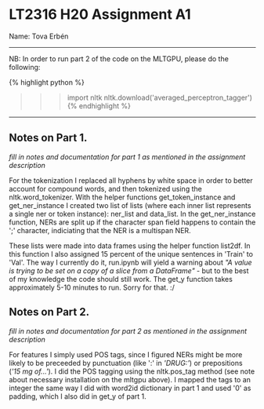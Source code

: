 # LT2316 H20 Assignment A1

Name: Tova Erbén

*****************************************************************************
NB: In order to run part 2 of the code on the MLTGPU, please do the following:

{% highlight python %}
>>> import nltk
>>> nltk.download('averaged_perceptron_tagger')
{% endhighlight %}
*****************************************************************************


## Notes on Part 1.

*fill in notes and documentation for part 1 as mentioned in the assignment description*

For the tokenization I replaced all hyphens by white space in order to better account for compound words, and then tokenized using the nltk.word_tokenizer. With the helper functions get_token_instance and get_ner_instance I created two list of lists (where each inner list represents a single ner or token instance): ner_list and data_list. In the get_ner_instance function, NERs are split up if the character span field happens to contain the ';' character, indiciating that the NER is a multispan NER. 

These lists were made into data frames using the helper function list2df. In this function I also assigned 15 percent of the unique sentences in 'Train' to 'Val'. The way I currently do it, run.ipynb will yield a warning about *"A value is trying to be set on a copy of a slice from a DataFrame"* - but to the best of my knowledge the code should still work. The get_y function takes approximately 5-10 minutes to run. Sorry for that. :/ 


## Notes on Part 2.

*fill in notes and documentation for part 2 as mentioned in the assignment description*

For features I simply used POS tags, since I figured NERs might be more likely to be preceeded by punctuation (like ':' in *'DRUG:'*) or prepositions (*'15 mg of...'*). I did the POS tagging using the nltk.pos_tag method (see note about necessary installation on the mltgpu above). I mapped the tags to an integer the same way I did with word2id dictionary in part 1 and used '0' as padding, which I also did in get_y of part 1. 
